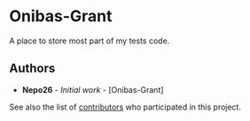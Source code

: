 # Onibas-Grant

A place to store most part of my tests code.
<!-- 
## Contributing
!
Please read [CONTRIBUTING.md] for details on our code of conduct, and the process for submitting pull requests to us.
-->
## Authors

* **Nepo26** - *Initial work* - [Onibas-Grant]

See also the list of [contributors](https://github.com/Nepo26/Onibas-Grant/contributors) who participated in this project.

